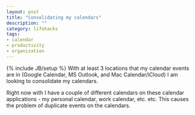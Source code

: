 ```yaml
---
layout: post
title: "Consolidating my calendars"
description: ""
category: lifehacks 
tags:
- calendar
- productivity
- organization
---
```

{% include JB/setup %}
With at least 3 locations that my calendar events are in (Google
Calendar, MS Outlook, and Mac Calendar/iCloud) I am looking to
consolidate my calendars.

Right now with I have a couple of different calendars on these calendar
applications - my personal calendar, work calendar, etc. etc.
This causes the problem of duplicate events on the calendars.

